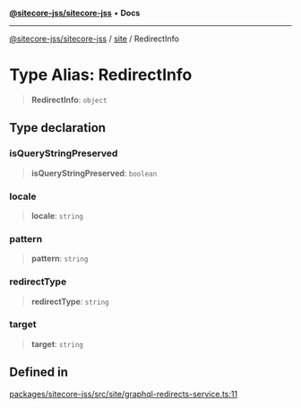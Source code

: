 [**@sitecore-jss/sitecore-jss**](../../README.md) • **Docs**

***

[@sitecore-jss/sitecore-jss](../../README.md) / [site](../README.md) / RedirectInfo

# Type Alias: RedirectInfo

> **RedirectInfo**: `object`

## Type declaration

### isQueryStringPreserved

> **isQueryStringPreserved**: `boolean`

### locale

> **locale**: `string`

### pattern

> **pattern**: `string`

### redirectType

> **redirectType**: `string`

### target

> **target**: `string`

## Defined in

[packages/sitecore-jss/src/site/graphql-redirects-service.ts:11](https://github.com/Sitecore/jss/blob/aada8f2ba5c16b0e3ec15bd9f2808f35e24c280f/packages/sitecore-jss/src/site/graphql-redirects-service.ts#L11)
